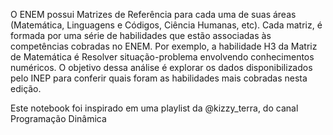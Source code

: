 O ENEM possui Matrizes de Referência para cada uma de suas áreas (Matemática, Linguagens e Códigos, Ciência Humanas, etc). Cada matriz, é formada por uma série de habilidades que estão associadas às competências cobradas no ENEM. Por exemplo, a habilidade H3 da Matriz de Matemática é Resolver situação-problema envolvendo conhecimentos numéricos. O objetivo dessa análise é explorar os dados disponibilizados pelo INEP para conferir quais foram as habilidades mais cobradas nesta edição.

Este notebook foi inspirado em uma playlist da @kizzy_terra, do canal Programação Dinâmica
